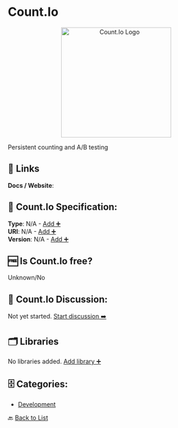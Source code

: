# Count.Io
<p align="center">
    <img width="256" src="https://raw.githubusercontent.com/apis-list/apis-list/main/apis/count-io/logo_256x256.png" alt="Count.Io Logo"/>
</p>
Persistent counting and A/B testing

##  🔗 Links
**Docs / Website**: 

## 🧬 Count.Io Specification:
**Type**: N/A - [Add ➕](https://github.com/apis-list/apis-list/edit/main/apis/count-io/count-io.yaml)  
**URI**: N/A - [Add ➕](https://github.com/apis-list/apis-list/edit/main/apis/count-io/count-io.yaml)  
**Version**: N/A - [Add ➕](https://github.com/apis-list/apis-list/edit/main/apis/count-io/count-io.yaml)

## 🆓 Is Count.Io free?
 Unknown/No 

## 💬 Count.Io Discussion:
Not yet started. [Start discussion ➡️](https://github.com/apis-list/apis-list/discussions/new)

## 🗂️ Libraries

No libraries added. [Add library ➕](https://github.com/apis-list/apis-list/edit/main/apis/count-io/count-io.yaml)    


## 🗄️ Categories:
- [Development](https://github.com/apis-list/apis-list#development-)

🔙  [Back to List](https://github.com/apis-list/apis-list)
